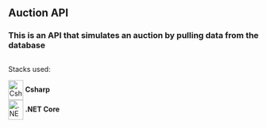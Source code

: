 ## Auction API

### This is an API that simulates an auction by pulling data from the database
## 
Stacks used:
<div style="display: inline-block">
  <img align="center" alt="Csharp" width="30px" height="40px" src="https://cdn.jsdelivr.net/gh/devicons/devicon@latest/icons/csharp/csharp-original.svg" /> <b>Csharp</b> <br/>
  <img align="center" alt=".NET Croe" width="30px" height="40px" src="https://cdn.jsdelivr.net/gh/devicons/devicon@latest/icons/dotnetcore/dotnetcore-original.svg" /> <b>.NET Core</b>
</div>
